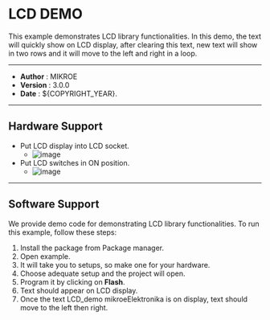 # LCD DEMO

This example demonstrates LCD library functionalities. In this demo, the text will quickly show on LCD display, after clearing this text, new text will show in two rows and it will move to the left and right in a loop.

---

- **Author**      : MIKROE
- **Version**     : 3.0.0
- **Date**        : ${COPYRIGHT_YEAR}.

---

## Hardware Support

- Put LCD display into LCD socket.
  - ![image](https://download.mikroe.com/images/mikrosdk/v2/demos/demolcd/demo-lcd-socket.png)
- Put LCD switches in ON position.
  - ![image](https://download.mikroe.com/images/mikrosdk/v2/demos/demolcd/demo-lcd-switch.png)

---

## Software Support

We provide demo code for demonstrating LCD library functionalities. To run this example, follow these steps:

1. Install the package from Package manager.
2. Open example.
3. It will take you to setups, so make one for your hardware.
4. Choose adequate setup and the project will open.
5. Program it by clicking on **Flash**.
6. Text should appear on LCD display.
7. Once the text LCD_demo mikroeElektronika is on display, text should move to the left then right.
